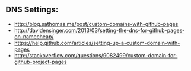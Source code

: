 ## DNS Settings:

  - http://blog.sathomas.me/post/custom-domains-with-github-pages
  - http://davidensinger.com/2013/03/setting-the-dns-for-github-pages-on-namecheap/
  - https://help.github.com/articles/setting-up-a-custom-domain-with-pages
  - http://stackoverflow.com/questions/9082499/custom-domain-for-github-project-pages